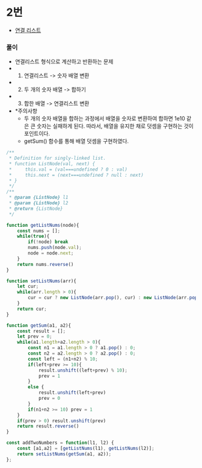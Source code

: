 
# 2번
  - [연결 리스트](https://leetcode.com/problemset/all/?difficulty=MEDIUM&page=1)


### 풀이
  - 연결리스트 형식으로 계산하고 반환하는 문제
  - 1. 연결리스트 -> 숫자 배열 변환
  - 2. 두 개의 숫자 배열 -> 합하기
  - 3. 합한 배열 -> 연결리스트 변환
  - *주의사항
    - 두 개의 숫자 배열을 합하는 과정에서 배열을 숫자로 변환하여 합하면 1e10 같은 큰 숫자는 실패하게 된다. 따라서, 배열을 유지한 채로 덧셈을 구현하는 것이 포인트이다.
    - getSum() 함수를 통해 배열 덧셈을 구현하였다.

  ```javascript
  /**
   * Definition for singly-linked list.
   * function ListNode(val, next) {
   *     this.val = (val===undefined ? 0 : val)
   *     this.next = (next===undefined ? null : next)
   * }
   */
  /**
   * @param {ListNode} l1
   * @param {ListNode} l2
   * @return {ListNode}
   */

  function getListNums(node){
      const nums = [];
      while(true){
          if(!node) break
          nums.push(node.val);
          node = node.next;
      }
      return nums.reverse()
  }

  function setListNums(arr){
      let cur;
      while(arr.length > 0){
          cur = cur ? new ListNode(arr.pop(), cur) : new ListNode(arr.pop());
      }
      return cur;
  }

  function getSum(a1, a2){
      const result = [];
      let prev = 0;
      while(a1.length+a2.length > 0){
          const n1 = a1.length > 0 ? a1.pop() : 0;
          const n2 = a2.length > 0 ? a2.pop() : 0;
          const left = (n1+n2) % 10;
          if(left+prev >= 10){
              result.unshift((left+prev) % 10);
              prev = 1
          }
          else {
              result.unshift(left+prev)
              prev = 0
          }
          if(n1+n2 >= 10) prev = 1
      }
      if(prev > 0) result.unshift(prev)
      return result.reverse()
  }

  const addTwoNumbers = function(l1, l2) {
      const [a1,a2] = [getListNums(l1), getListNums(l2)];
      return setListNums(getSum(a1, a2));
  };
  ```
